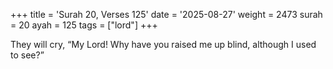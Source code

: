 +++
title = 'Surah 20, Verses 125'
date = '2025-08-27'
weight = 2473
surah = 20
ayah = 125
tags = ["lord"]
+++

They will cry, “My Lord! Why have you raised me up blind, although I used to see?”
